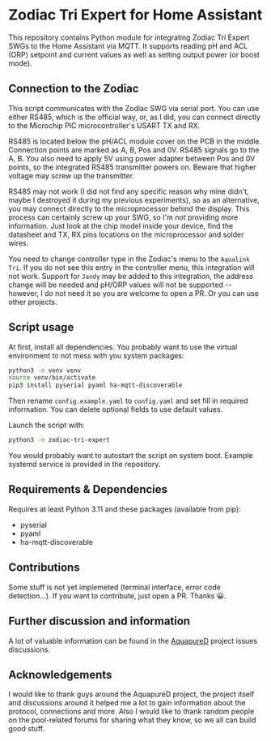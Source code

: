 # Zodiac Tri Expert for Home Assistant
This repository contains Python module for integrating Zodiac Tri Expert SWGs to the Home Assistant via MQTT.
It supports reading pH and ACL (ORP) setpoint and current values as well as setting output power (or boost mode).

## Connection to the Zodiac
This script communicates with the Zodiac SWG via serial port. You can use either RS485, which is the official
way, or, as I did, you can connect directly to the Microchip PIC microcontroller's USART TX and RX.

RS485 is located below the pH/ACL module cover on the PCB in the middle. Connection points are marked
as A, B, Pos and 0V. RS485 signals go to the A, B. You also need to apply 5V using power adapter
between Pos and 0V points, so the integrated RS485 transmitter powers on. Beware that higher voltage
may screw up the transmitter.

RS485 may not work (I did not find any specific reason why mine didn't, maybe I destroyed it during my previous experiments),
so as an alternative, you may connect directly to the microprocessor behind the display. This process
can certainly screw up your SWG, so I'm not providing more information. Just look at the chip model
inside your device, find the datasheet and TX, RX pins locations on the microprocessor and solder wires.

You need to change controller type in the Zodiac's menu to the `Aqualink Tri`. If you do not see
this entry in the controller menu, this integration will not work. Support for `Jandy` may be
added to this integration, the address change will be needed and pH/ORP values will not be supported
-- however, I do not need it so you are welcome to open a PR.  Or you can use other projects.

## Script usage
At first, install all dependencies. You probably want to use the virtual environment to not mess
with you system packages:
```sh
python3 -m venv venv
source venv/bin/activate
pip3 install pyserial pyaml ha-mqtt-discoverable
```

Then rename `config.example.yaml` to `config.yaml` and set fill in required information. You can
delete optional fields to use default values.

Launch the script with:
```sh
python3 -m zodiac-tri-expert
```

You would probably want to autostart the script on system boot. Example systemd service is provided
in the repository.

## Requirements & Dependencies
Requires at least Python 3.11 and these packages (available from pip):
- pyserial
- pyaml
- ha-mqtt-discoverable

## Contributions
Some stuff is not yet implemeted (terminal interface, error code detection...). If you want to contribute,
just open a PR. Thanks 😀.

## Further discussion and information
A lot of valuable information can be found in the [AquapureD](https://github.com/sfeakes/AquapureD) project issues discussions.

## Acknowledgements
I would like to thank guys around the AquapureD project, the project itself and discussions around it
helped me a lot to gain information about the protocol, connections and more. Also I would like
to thank random people on the pool-related forums for sharing what they know, so we all can build
good stuff.
